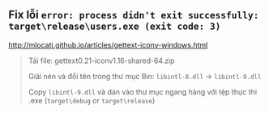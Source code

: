 ## Fix lỗi `error: process didn't exit successfully: target\release\users.exe (exit code: 3)`

http://mlocati.github.io/articles/gettext-iconv-windows.html

> Tải file: gettext0.21-iconv1.16-shared-64.zip
> 
> Giải nén và đổi tên trong thư mục Bin: `libintl-8.dll` → `libintl-9.dll`
> 
> Copy `libintl-9.dll` và dán vào thư mục ngang hàng với tệp thực thi .exe (`target\debug` or `target\release`)